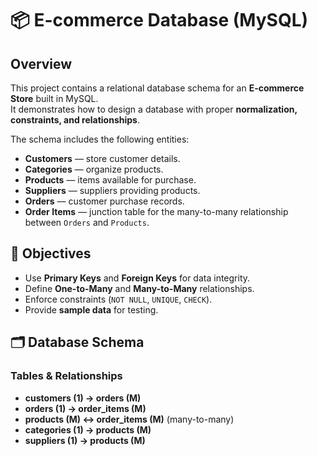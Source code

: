 # 📦 E-commerce Database (MySQL)

## Overview
This project contains a relational database schema for an **E-commerce Store** built in MySQL.  
It demonstrates how to design a database with proper **normalization, constraints, and relationships**.

The schema includes the following entities:
- **Customers** — store customer details.
- **Categories** — organize products.
- **Products** — items available for purchase.
- **Suppliers** — suppliers providing products.
- **Orders** — customer purchase records.
- **Order Items** — junction table for the many-to-many relationship between `Orders` and `Products`.

## 🎯 Objectives
- Use **Primary Keys** and **Foreign Keys** for data integrity.
- Define **One-to-Many** and **Many-to-Many** relationships.
- Enforce constraints (`NOT NULL`, `UNIQUE`, `CHECK`).
- Provide **sample data** for testing.

## 🗂️ Database Schema

### Tables & Relationships
- **customers (1) → orders (M)**  
- **orders (1) → order_items (M)**  
- **products (M) ↔ order_items (M)** (many-to-many)  
- **categories (1) → products (M)**  
- **suppliers (1) → products (M)**  



